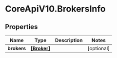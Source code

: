 # CoreApiV10.BrokersInfo

## Properties
Name | Type | Description | Notes
------------ | ------------- | ------------- | -------------
**brokers** | [**[Broker]**](Broker.md) |  | [optional] 



